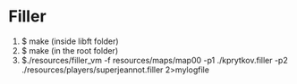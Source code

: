 # Filler

1) $ make (inside libft folder)
2) $ make (in the root folder)
3) $./resources/filler_vm -f resources/maps/map00 -p1 ./kprytkov.filler -p2 ./resources/players/superjeannot.filler 2>mylogfile
